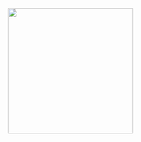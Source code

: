 <img src="https://upload.wikimedia.org/wikipedia/commons/thumb/f/fa/Pink_triangle.svg/1920px-Pink_triangle.svg.png" width="256" style="display: block; margin-left: auto; margin-right: auto;">
